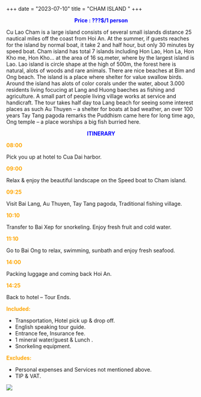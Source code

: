 +++
date = "2023-07-10"
title = "CHAM ISLAND "
+++

<p style="text-align: center; color: blue; font-weight: bold">Price : ???$/1 person</p>
<!--more-->

Cu Lao Cham is a large island consists of several small islands distance 25 nautical miles off the coast from Hoi An. At the summer, if guests reaches for the island by normal boat, it take 2 and half hour, but only 30 minutes by speed boat. Cham island has total 7 islands including Hon Lao, Hon La, Hon Kho me, Hon Kho... at the area of 16 sq.meter, where by the largest island is Lao. Lao island is circle shape at the high of 500m, the forest here is natural, alots of woods and rare animals. There are nice beaches at Bim and Ong beach. The island is a place where shelter for value swallow birds. Around the island has alots of color corals under the water, about 3.000 residents living focucing at Lang and Huong baeches as fishing and agriculture. A small part of people living village works at service and handicraft. The tour takes half day toa Lang beach for seeing some interest places as such Au Thuyen – a shelter for boats at bad weather, an over 100 years Tay Tang pagoda remarks the Puddhism came here for long time ago, Ong temple – a place worships a big fish burried here. 

<p style="text-align: center; color: blue; font-weight: bold">ITINERARY</p>

<p style="color: orange; font-weight: bold">08:00</p> 

Pick you up at hotel to Cua Dai harbor. 

<p style="color: orange; font-weight: bold">09:00</p> 

Relax & ẹnjoy the beautiful landscape on the Speed boat to Cham island. 

<p style="color: orange; font-weight: bold">09:25</p> 

Visit Bai Lang, Au Thuyen, Tay Tang pagoda, Traditional fishing village. 

<p style="color: orange; font-weight: bold">10:10</p> 

Transfer to Bai Xep for snorkeling. Enjoy fresh fruit and cold water. 

<p style="color: orange; font-weight: bold">11:10</p> 

Go to Bai Ong to relax, swimming, sunbath and enjoy fresh seafood.

<p style="color: orange; font-weight: bold">14:00</p> 

Packing luggage and coming back Hoi An. 

<p style="color: orange; font-weight: bold">14:25</p> 

Back to hotel – Tour Ends. 

<p style="color: orange; font-weight: bold">Included:</p>

- Transportation, Hotel pick up & drop off. 
- English speaking tour guide. 
- Entrance fee, Insurance fee.
- 1 mineral water/guest & Lunch .
- Snorkeling equipment.

<p style="color: orange; font-weight: bold">Excludes:</p>

- Personal expenses and Services not mentioned above. 
- TIP & VAT.

![](/images/cham.jpg)